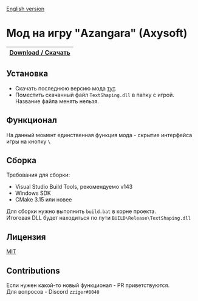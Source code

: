 [English version](README_EN.md)

# Мод на игру "Azangara" (Axysoft)

|[**Download / Скачать**](https://github.com/zziger/azangara-mod/releases/latest/download/TextShaping.dll)|
|-|

## Установка

- Скачать последнюю версию мода [тут](https://github.com/zziger/azangara-mod/releases/latest/download/TextShaping.dll).
- Поместить скачанный файл `TextShaping.dll` в папку с игрой. Название файла менять нельзя.

## Функционал

На данный момент единственная функция мода - скрытие интерфейса игры на кнопку `\`

## Сборка

Требования для сборки:
- Visual Studio Build Tools, рекомендуемо v143
- Windows SDK
- CMake 3.15 или новее

Для сборки нужно выполнить `build.bat` в корне проекта.<br>
Итоговая DLL будет находиться по пути `BUILD\Release\TextShaping.dll`

## Лицензия

[MIT](LICENSE)

## Contributions

Если нужен какой-то новый функционал - PR приветствуются.<br>
Для вопросов - Discord `zziger#8040`
